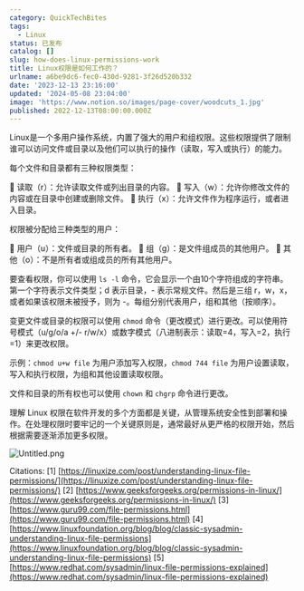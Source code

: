 ```yaml
---
category: QuickTechBites
tags:
  - Linux
status: 已发布
catalog: []
slug: how-does-linux-permissions-work
title: Linux权限是如何工作的？
urlname: a6be9dc6-fec0-430d-9281-3f26d520b332
date: '2023-12-13 23:16:00'
updated: '2024-05-08 23:04:00'
image: 'https://www.notion.so/images/page-cover/woodcuts_1.jpg'
published: 2022-12-13T08:00:00.000Z
---
```


Linux是一个多用户操作系统，内置了强大的用户和组权限。这些权限提供了限制谁可以访问文件或目录以及他们可以执行的操作（读取，写入或执行）的能力。


每个文件和目录都有三种权限类型：


🔸 读取（r）：允许读取文件或列出目录的内容。
🔸 写入（w）：允许你修改文件的内容或在目录中创建或删除文件。
🔸 执行（x）：允许文件作为程序运行，或者进入目录。


权限被分配给三种类型的用户：


🔸 用户（u）：文件或目录的所有者。
🔸 组（g）：是文件组成员的其他用户。
🔸 其他（o）：不是所有者或组成员的所有其他用户。


要查看权限，你可以使用 `ls -l` 命令，它会显示一个由10个字符组成的字符串。第一个字符表示文件类型；d 表示目录，- 表示常规文件。然后是三组 r，w，x，或者如果该权限未被授予，则为 -。每组分别代表用户，组和其他（按顺序）。


变更文件或目录的权限可以使用 `chmod` 命令（更改模式）进行更改。可以使用符号模式（u/g/o/a +/- r/w/x）或数字模式（八进制表示：读取=4，写入=2，执行=1）来更改权限。


示例：`chmod u+w file` 为用户添加写入权限，`chmod 744 file` 为用户设置读取，写入和执行权限，为组和其他设置读取权限。


文件和目录的所有权也可以使用 `chown` 和 `chgrp` 命令进行更改。


理解 Linux 权限在软件开发的多个方面都是关键，从管理系统安全性到部署和操作。在处理权限时要牢记的一个关键原则是，通常最好从更严格的权限开始，然后根据需要逐渐添加更多权限。


![Untitled.png](https://prod-files-secure.s3.us-west-2.amazonaws.com/5d24fe63-e567-4804-86f9-9fdc62e13082/332b89ee-9c33-4950-8a69-32c3d1ff2c69/Untitled.png?X-Amz-Algorithm=AWS4-HMAC-SHA256&X-Amz-Content-Sha256=UNSIGNED-PAYLOAD&X-Amz-Credential=ASIAZI2LB466X4377Y72%2F20250225%2Fus-west-2%2Fs3%2Faws4_request&X-Amz-Date=20250225T053804Z&X-Amz-Expires=3600&X-Amz-Security-Token=IQoJb3JpZ2luX2VjEAYaCXVzLXdlc3QtMiJHMEUCIBSH9eBGAYVBmbZ1bHuywuBtt0eqGGSxLySiZNWkuKppAiEA%2BpSIq367hfCcnB6bK6PXld%2FGhvDA51%2Fh0VW0s%2Fg0glMq%2FwMIPxAAGgw2Mzc0MjMxODM4MDUiDMYU8ilrbZpfJsJ%2BICrcA32%2B62HzY4oyGScyqHXicPbxjwnHk6n79yIUOvGhLlnElUNxurSrF0uDf77iwhlciaS6HhvShpP%2FXrUglEABydm0Wdi19f0OjAFzaTwJj0bC2nH36PP%2BgJ3GGyhv0Wd4qsrkUaGufA6aZiri%2FCNCP3TEPBf7T4LSMYsYKbV3P8WZpDfg8hagWU%2F9%2BOWbKrieArszVlQRyn5JiFmm86%2FRR%2BTv81HG%2BH60LwPydV%2BA11sAPtpwOwkC8tEB9hG2mA%2BO31IpxHV4QWMLs67uByZk%2B0kFohEV83SPl%2BsXrFLnwDmgmyG%2B%2FPqTDUZUuykpeceIr1tDin%2B%2Bx%2BUcUjq8UxRfelkq37U01kiYR0IbKdm5Yu7iYg83RhNvrCWTgebfttYqEVUTRXBIfg8frH37iCskzDwyvPZseWWcoMKLbksduPR2oi7MsOYKwccOuvL%2FifgGuV1j0yVZs4fMpahXpNsh9DaxEJRXneZu68Aq7oQeDqxHc05FpafjQnMwIdltVwFMCyY9mF1zhrsR5TEPkcbnXSRFOLax1QkFi1tPnHmthtqMjqIDxTpfADYu5AVqm3%2FF0AHHX3wsMp%2Bj%2BdeQNCIurosfqoMkv%2FmQ8jRzE00NoGhvAdJ21DJlg0iwW4w6MIus9b0GOqUBisNgLkLFAHcQb6yodNMw6Eg%2BGGGnToE3EWu%2FIKXwMoEs4ZNeHySY4ZMGIH%2FBG0cZo8%2BVrs0UC7ogvNNoxfRg%2FDp%2F5%2F5AXymFsOJn5iM2ARChsPDthyLrNSprz67kEwGSPQmClv9lEG2XpGw1s%2B%2FR8iUE2MYKLitnu1Igm0xp16qZuTep0YnKqRrdY58mwVbNcWQ7d%2BG%2FzrqFZD13oOXLM%2Bq%2B766F&X-Amz-Signature=f4aba301de53140f9ab7df17e5cdb5cbedace474ebfe9409d5f6aa7a3ac22274&X-Amz-SignedHeaders=host&x-id=GetObject)


Citations:
[1] [https://linuxize.com/post/understanding-linux-file-permissions/](https://linuxize.com/post/understanding-linux-file-permissions/)
[2] [https://www.geeksforgeeks.org/permissions-in-linux/](https://www.geeksforgeeks.org/permissions-in-linux/)
[3] [https://www.guru99.com/file-permissions.html](https://www.guru99.com/file-permissions.html)
[4] [https://www.linuxfoundation.org/blog/blog/classic-sysadmin-understanding-linux-file-permissions](https://www.linuxfoundation.org/blog/blog/classic-sysadmin-understanding-linux-file-permissions)
[5] [https://www.redhat.com/sysadmin/linux-file-permissions-explained](https://www.redhat.com/sysadmin/linux-file-permissions-explained)

